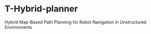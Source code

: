 # T-Hybrid-planner
Hybrid Map-Based Path Planning for Robot Navigation in Unstructured Environments
